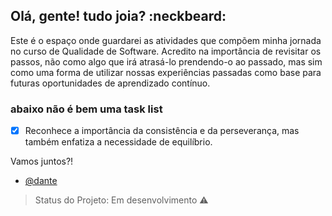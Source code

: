 ## Olá, gente! tudo joia? :neckbeard:

Este é o espaço onde guardarei as atividades que compõem minha jornada no curso de Qualidade de Software. Acredito na importância de revisitar os passos, não como algo que irá atrasá-lo prendendo-o ao passado, mas sim como uma forma de utilizar nossas experiências passadas como base para futuras oportunidades de aprendizado contínuo.

### abaixo não é bem uma task list

- [X] Reconhece a importância da consistência e da perseverança, mas também enfatiza a necessidade de equilíbrio.

Vamos juntos?!
- [@dante](https://github.com/dantefranzoi)

> Status do Projeto: Em desenvolvimento :warning:

